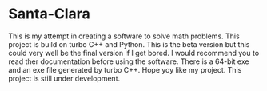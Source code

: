 # Santa-Clara
This is my attempt in creating a software to solve math problems. This project is build on turbo C++ and Python. This is the beta version but this could very well be the final version if I get bored. I would recommend you to read ther documentation before using the software. There is a 64-bit exe and an exe file generated by turbo C++. Hope yoy like my project. This project is still under development.


 
